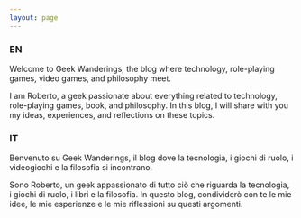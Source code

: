 ```yaml
---
layout: page
---
```


### EN
Welcome to Geek Wanderings, the blog where technology, role-playing games, video games, and philosophy meet.

I am Roberto, a geek passionate about everything related to technology, role-playing games, book, and philosophy. In this blog, I will share with you my ideas, experiences, and reflections on these topics.

### IT

Benvenuto su Geek Wanderings, il blog dove la tecnologia, i giochi di ruolo, i videogiochi e la filosofia si incontrano.

Sono Roberto, un geek appassionato di tutto ciò che riguarda la tecnologia, i giochi di ruolo, i libri e la filosofia. In questo blog, condividerò con te le mie idee, le mie esperienze e le mie riflessioni su questi argomenti.
